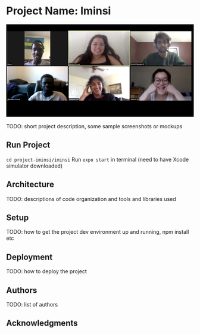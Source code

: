# Project Name: Iminsi

![Team Photo](./pic.png)

TODO: short project description, some sample screenshots or mockups

## Run Project
`cd project-iminsi/iminsi`
Run `expo start` in terminal (need to have Xcode simulator downloaded)

## Architecture

TODO:  descriptions of code organization and tools and libraries used

## Setup

TODO: how to get the project dev environment up and running, npm install etc

## Deployment

TODO: how to deploy the project

## Authors

TODO: list of authors

## Acknowledgments
